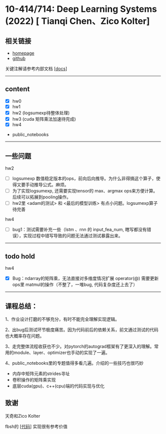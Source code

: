 # 10-414/714: Deep Learning Systems (2022) [ Tianqi Chen、Zico Kolter] 


## 相关链接

- [homepage](https://dlsyscourse.org/)
- [github](https://github.com/dlsyscourse)

关键注解请参考内部文档 [[docs](./docs/)]

---

## content
- [X] hw0
- [X] hw1
- [X] hw2 (logsumexp待整体处理) 
- [X] hw3 (cuda 矩阵乘法加速待完成)
- [X] hw4
- public_notebooks
---

## 一些问题
hw2
- [ ] logsumexp 数值稳定版本的ops，前向后向推导。为什么非得搞这个算子，使得又要手动推导公式。麻烦。
- [ ] 为了实现logsumexp, 还需要实现tensor的 max、argmax ops来方便计算。后续可以拓展到pooling操作。
- [ ] hw2里 <adam的测试> 和 <最后的模型训练> 有点小问题。logsumexp算子待完善

hw4
- [ ] bug1：测试需要补充一些（lstm 、rnn 的 input_fea_num, 瞎写都没有错误），实现过程中错写导致的问题无法通过测试暴露出来。
---


## todo hold

hw4
- [x] Bug：ndarray的矩阵乘，无法直接对多维度情况扩展 operator(@)
        需要更新ops里 matmul的操作（不整了，一堆bug, 代码复杂度还上去了）

---
## 课程总结：
1、作业设计打磨的不够充分，有时不能完全理解实现逻辑。

2、出bug后测试环节极度痛苦。因为代码前后的依赖关系，前文通过测试的代码也大概率存在问题。

3、走完整体流程收获也不少。对pytorch的autograd框架有了更深入的理解。常用的module、layer、optimizer也手动的实现了一遍。

4、public_notebooks里的专题值得多看几遍。介绍的一些技巧也很巧妙
- 内存中矩阵元素的strides寻址
- 卷积操作的矩阵乘实现
- 底层cuda(gpu)、c++(cpu)端的代码实现与优化


## 致谢
天奇和Zico Kolter

fbsh的 [[代码](https://github.com/fbsh/cmu-10714)] 实现很有参考价值




